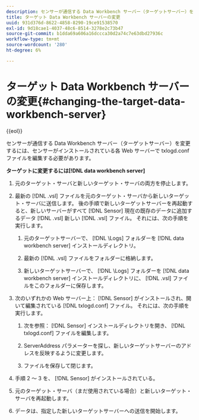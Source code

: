```yaml
---
description: センサーが通信する Data Workbench サーバー（ターゲットサーバー）を変更するには、センサーがインストールされている各 Web サーバーで txlogd.conf ファイルを編集する必要があります。
title: ターゲット Data Workbench サーバーの変更
uuid: 931d376d-8622-4858-8290-19ce91538570
exl-id: 9d18cae1-4037-48c6-8514-3278e2c73b47
source-git-commit: b1dda69a606a16dccca30d2a74c7e63dbd27936c
workflow-type: tm+mt
source-wordcount: '280'
ht-degree: 6%

---
```


# ターゲット Data Workbench サーバーの変更{#changing-the-target-data-workbench-server}

{{eol}}

センサーが通信する Data Workbench サーバー（ターゲットサーバー）を変更するには、センサーがインストールされている各 Web サーバーで txlogd.conf ファイルを編集する必要があります。

**ターゲットに変更するには[!DNL data workbench server]**

1. 元のターゲット・サーバと新しいターゲット・サーバの両方を停止します。
1. 最新の [!DNL .vsl] ファイルを元のターゲット・サーバから新しいターゲット・サーバに送信します。 後の手順で新しいターゲットサーバーを再起動すると、新しいサーバーがすべて [!DNL Sensor] 現在の既存のデータに追加するデータ [!DNL .vsl] 新しい [!DNL .vsl] ファイル。 それには、次の手順を実行します。

   1. 元のターゲットサーバーで、 [!DNL \Logs] フォルダーを [!DNL data workbench server] インストールディレクトリ。

   1. 最新の [!DNL .vsl] ファイルをフォルダーに格納します。
   1. 新しいターゲットサーバーで、 [!DNL \Logs] フォルダーを [!DNL data workbench server] インストールディレクトリに、 [!DNL .vsl] ファイルをこのフォルダーに保存します。

1. 次のいずれかの Web サーバー上： [!DNL Sensor] がインストールされ、開いて編集されている [!DNL txlogd.conf] ファイル。 それには、次の手順を実行します。

   1. 次を参照： [!DNL Sensor] インストールディレクトリを開き、 [!DNL txlogd.conf] ファイルを編集します。

   1. ServerAddress パラメーターを探し、新しいターゲットサーバーのアドレスを反映するように変更します。
   1. ファイルを保存して閉じます。

1. 手順 2 ～ 3 を、 [!DNL Sensor] がインストールされている。
1. 元のターゲット・サーバ（まだ使用されている場合）と新しいターゲット・サーバを再起動します。
1. データは、指定した新しいターゲットサーバーへの送信を開始します。
